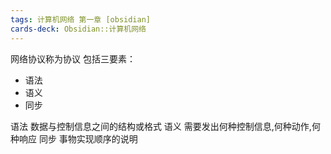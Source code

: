 ```yaml
---
tags: 计算机网络 第一章 [obsidian]
cards-deck: Obsidian::计算机网络
---
```


网络协议称为协议
包括三要素：
- 语法
- 语义
- 同步


语法 数据与控制信息之间的结构或格式
语义 需要发出何种控制信息,何种动作,何种响应
同步 事物实现顺序的说明